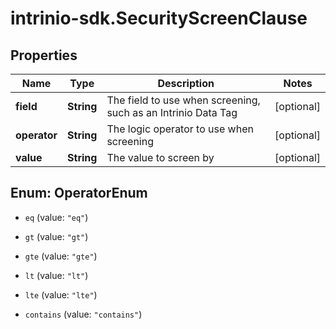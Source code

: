 # intrinio-sdk.SecurityScreenClause

## Properties
Name | Type | Description | Notes
------------ | ------------- | ------------- | -------------
**field** | **String** | The field to use when screening, such as an Intrinio Data Tag | [optional] 
**operator** | **String** | The logic operator to use when screening | [optional] 
**value** | **String** | The value to screen by | [optional] 


<a name="OperatorEnum"></a>
## Enum: OperatorEnum


* `eq` (value: `"eq"`)

* `gt` (value: `"gt"`)

* `gte` (value: `"gte"`)

* `lt` (value: `"lt"`)

* `lte` (value: `"lte"`)

* `contains` (value: `"contains"`)




